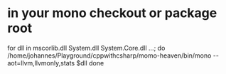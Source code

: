 # in your mono checkout or package root
for dll in mscorlib.dll System.dll System.Core.dll …; do
  /home/johannes/Playground/cppwithcsharp/momo-heaven/bin/mono --aot=llvm,llvmonly,stats $dll
done
